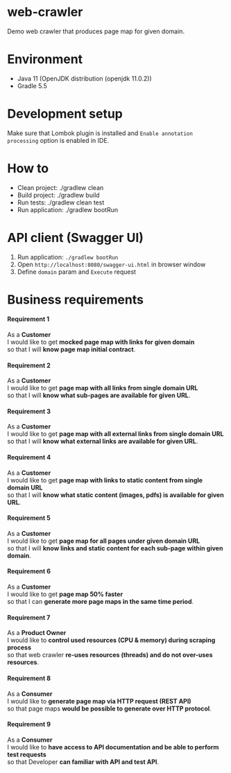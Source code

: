 # web-crawler
Demo web crawler that produces page map for given domain.

# Environment

* Java 11 (OpenJDK distribution (openjdk 11.0.2))
* Gradle 5.5

# Development setup

Make sure that Lombok plugin is installed and `Enable annotation processing` option is enabled in IDE.  

# How to

* Clean project: ./gradlew clean
* Build project: ./gradlew build
* Run tests: ./gradlew clean test
* Run application: ./gradlew bootRun

# API client (Swagger UI)

1. Run application: `./gradlew bootRun`  
2. Open `http://localhost:8080/swagger-ui.html` in browser window  
3. Define `domain` param and `Execute` request

# Business requirements

#### Requirement 1 
As a **Customer**  
I would like to get **mocked page map with links for given domain**   
so that I will **know page map initial contract**.  

#### Requirement 2 
As a **Customer**  
I would like to get **page map with all links from single domain URL**   
so that I will **know what sub-pages are available for given URL**.

#### Requirement 3 
As a **Customer**  
I would like to get **page map with all external links from single domain URL**   
so that I will **know what external links are available for given URL**.

#### Requirement 4 
As a **Customer**  
I would like to get **page map with links to static content from single domain URL**   
so that I will **know what static content (images, pdfs) is available for given URL**.

#### Requirement 5 
As a **Customer**  
I would like to get **page map for all pages under given domain URL**   
so that I will **know links and static content for each sub-page within given domain**.

#### Requirement 6 
As a **Customer**  
I would like to get **page map 50% faster**   
so that I can **generate more page maps in the same time period**.

#### Requirement 7 
As a **Product Owner**  
I would like to **control used resources (CPU & memory) during scraping process**   
so that web crawler **re-uses resources (threads) and do not over-uses resources**.

#### Requirement 8 
As a **Consumer**  
I would like to **generate page map via HTTP request (REST API)**   
so that page maps **would be possible to generate over HTTP protocol**.

#### Requirement 9 
As a **Consumer**  
I would like to **have access to API documentation and be able to perform test requests**   
so that Developer **can familiar with API and test API**.
